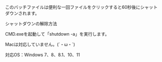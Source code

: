 このバッチファイルは便利な一回ファイルをクリックすると60秒後にシャットダウンされます。

シャットダウンの解除方法

CMD.exeを起動して「shutdown -a」を実行します。

Macは対応していません。(´・ω・`)

対応OS：Windows 7、8、8.1、10、11

